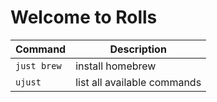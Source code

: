 # Welcome to Rolls

| Command | Description |
| ------- | ----------- |
| `just brew` | install homebrew |
| `ujust` | list all available commands |


